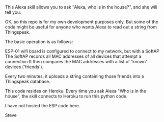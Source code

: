 This Alexa skill allows you to ask "Alexa, who is in the house?", and she will tell you.

OK, so this repo is for my own development purposes only.
But some of the code might be useful for anyone who wants Alexa to read out a string from Thingspeak.

The basic operation is as follows:

ESP-01 wifi board is configured to connect to my network, but with a SoftAP
The SoftAP records all MAC addresses of all devices that attempt a connection
It then compares the MAC addresses with a list of 'known' devices ('friends').

Every two minutes, it uploads a string containing those friends into a Thingspeak database.

This code resides on Heroku.
Every time you ask Alexa "Who is in the house", the skill connects to Heroku to run this python code.

I have not hosted the ESP code here.

Steve